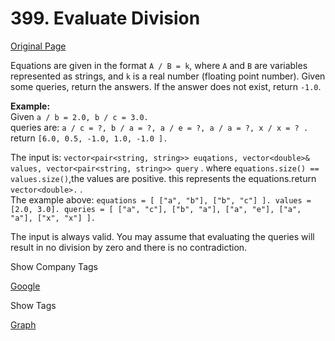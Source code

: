 # 399. Evaluate Division

[Original Page](https://leetcode.com/problems/evaluate-division/)

Equations are given in the format `A / B = k`, where `A` and `B` are variables represented as strings, and `k` is a real number (floating point number). Given some queries, return the answers. If the answer does not exist, return `-1.0`.

**Example:**  
Given `a / b = 2.0, b / c = 3.0.`  
queries are: `a / c = ?, b / a = ?, a / e = ?, a / a = ?, x / x = ? .`  
return `[6.0, 0.5, -1.0, 1.0, -1.0 ].`

The input is: `vector<pair<string, string>> euqations, vector<double>& values, vector<pair<string, string>> query` . where `equations.size() == values.size()`,the values are positive. this represents the equations.return `vector<double>.` .  
The example above: `equations = [ ["a", "b"], ["b", "c"] ]. values = [2.0, 3.0]. queries = [ ["a", "c"], ["b", "a"], ["a", "e"], ["a", "a"], ["x", "x"] ].`

The input is always valid. You may assume that evaluating the queries will result in no division by zero and there is no contradiction.

<div>

<div id="company_tags" class="btn btn-xs btn-warning">Show Company Tags</div>

<span class="hidebutton">[Google](/company/google/)</span></div>

<div>

<div id="tags" class="btn btn-xs btn-warning">Show Tags</div>

<span class="hidebutton">[Graph](/tag/graph/)</span></div>